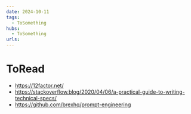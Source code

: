 ```yaml
---
date: 2024-10-11
tags:
  - ToSomething
hubs:
  - ToSomething
urls:
---
```


# ToRead 

- https://12factor.net/
- https://stackoverflow.blog/2020/04/06/a-practical-guide-to-writing-technical-specs/
- https://github.com/brexhq/prompt-engineering
